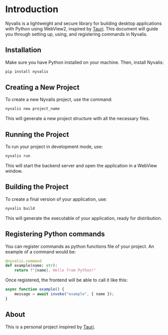 # Introduction

Nyvalis is a lightweight and secure library for building desktop applications with Python using WebView2, inspired by [Tauri](https://github.com/tauri-apps/tauri). This document will guide you through setting up, using, and registering commands in Nyvalis.

## Installation

Make sure you have Python installed on your machine. Then, install Nyvalis:

```bash
pip install nyvalis
```

## Creating a New Project

To create a new Nyvalis project, use the command:

```bash
nyvalis new project_name
```

This will generate a new project structure with all the necessary files.

## Running the Project

To run your project in development mode, use:

```bash
nyvalis run
```

This will start the backend server and open the application in a WebView window.

## Building the Project

To create a final version of your application, use:

```bash
nyvalis build
```

This will generate the executable of your application, ready for distribution.

## Registering Python commands

You can register commands as python functions file of your project. An example of a command would be:

```python
@nyvalis.command
def example(name: str):
    return f"{name}, Hello from Python!"
```

Once registered, the frontend will be able to call it like this:

```javascript
async function example() {
    message = await invoke("example", { name });
}
```

## About

This is a personal project inspired by [Tauri](https://github.com/tauri-apps/tauri).
